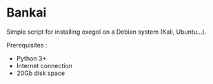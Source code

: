 # Bankai

Simple script for installing exegol on a Debian system (Kali, Ubuntu...).

Prerequisites :

- Python 3+
- Internet connection
- 20Gb disk space

